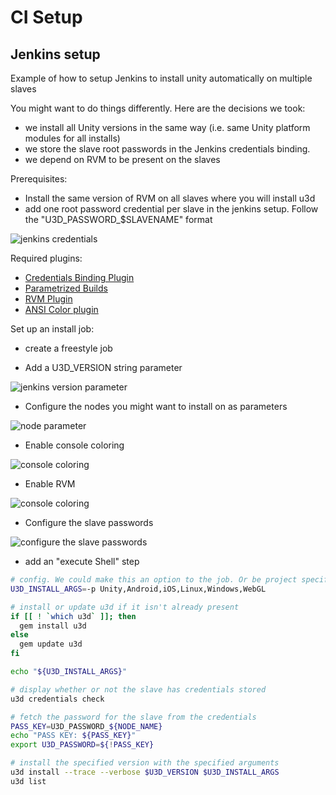 # CI Setup

## Jenkins setup

Example of how to setup Jenkins to install unity automatically on multiple slaves

You might want to do things differently. Here are the decisions we took:

* we install all Unity versions in the same way (i.e. same Unity platform modules for all installs)
* we store the slave root passwords in the Jenkins credentials binding.
* we depend on RVM to be present on the slaves

Prerequisites:
* Install the same version of RVM on all slaves where you will install u3d
* add one root password credential per slave in the jenkins setup. Follow the "U3D_PASSWORD_$SLAVENAME" format 

![jenkins credentials](https://github.com/DragonBox/u3d/raw/master/docs/assets/ci_jenkins_credentials.png)

Required plugins:
* [Credentials Binding Plugin](https://wiki.jenkins.io/display/JENKINS/Credentials+Binding+Plugin)
* [Parametrized Builds](https://wiki.jenkins.io/display/JENKINS/Parameterized+Build)
* [RVM Plugin](https://wiki.jenkins.io/display/JENKINS/RVM+Plugin)
* [ANSI Color plugin](https://wiki.jenkins.io/display/JENKINS/AnsiColor+Plugin)

Set up an install job:

* create a freestyle job

* Add a U3D_VERSION string parameter

![jenkins version parameter](https://github.com/DragonBox/u3d/raw/master/docs/assets/ci_jenkins_version_param.png)

* Configure the nodes you might want to install on as parameters

![node parameter](https://github.com/DragonBox/u3d/raw/master/docs/assets/ci_jenkins_version_node.png)

* Enable console coloring

![console coloring](https://github.com/DragonBox/u3d/raw/master/docs/assets/ci_jenkins_ansi.png)

* Enable RVM

![console coloring](https://github.com/DragonBox/u3d/raw/master/docs/assets/ci_jenkins_rvm.png)

* Configure the slave passwords

![configure the slave passwords](https://github.com/DragonBox/u3d/raw/master/docs/assets/ci_jenkins_secret_passwords.png)


* add an "execute Shell" step
```bash
# config. We could make this an option to the job. Or be project specific.
U3D_INSTALL_ARGS=-p Unity,Android,iOS,Linux,Windows,WebGL

# install or update u3d if it isn't already present
if [[ ! `which u3d` ]]; then 
  gem install u3d
else
  gem update u3d
fi

echo "${U3D_INSTALL_ARGS}"

# display whether or not the slave has credentials stored
u3d credentials check

# fetch the password for the slave from the credentials
PASS_KEY=U3D_PASSWORD_${NODE_NAME}
echo "PASS KEY: ${PASS_KEY}"
export U3D_PASSWORD=${!PASS_KEY}

# install the specified version with the specified arguments
u3d install --trace --verbose $U3D_VERSION $U3D_INSTALL_ARGS 
u3d list
````
